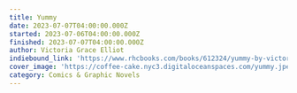 ```yaml
---
title: Yummy
date: 2023-07-07T04:00:00.000Z
started: 2023-07-06T04:00:00.000Z
finished: 2023-07-07T04:00:00.000Z
author: Victoria Grace Elliot
indiebound_link: 'https://www.rhcbooks.com/books/612324/yummy-by-victoria-grace-elliott'
cover_image: 'https://coffee-cake.nyc3.digitaloceanspaces.com/yummy.jpeg'
category: Comics & Graphic Novels
---
```


